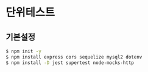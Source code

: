 # 단위테스트

## 기본설정

```sh
$ npm init -y
$ npm install express cors sequelize mysql2 dotenv
$ npm install -D jest supertest node-mocks-http
```

